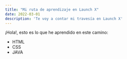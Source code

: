 ```yaml
---
title: "Mi ruta de aprendizaje en Launch X"
date: 2022-03-01
description: 'Te voy a contar mi travesía en Launch X'
---
```


¡Hola!, esto es lo que he aprendido en este camino:

- HTML
- CSS
- JAVA
